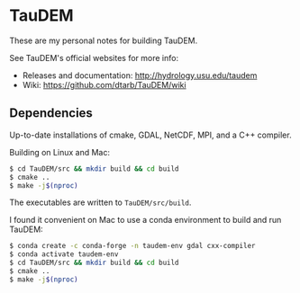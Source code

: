 # TauDEM

These are my personal notes for building TauDEM.

See TauDEM's official websites for more info:
 - Releases and documentation: http://hydrology.usu.edu/taudem
 - Wiki: https://github.com/dtarb/TauDEM/wiki

Dependencies
---
Up-to-date installations of cmake, GDAL, NetCDF, MPI, and a C++ compiler.

Building on Linux and Mac:
```sh
$ cd TauDEM/src && mkdir build && cd build
$ cmake ..
$ make -j$(nproc)
```
The executables are written to `TauDEM/src/build`.

I found it convenient on Mac to use a conda environment to build and run TauDEM:
```sh
$ conda create -c conda-forge -n taudem-env gdal cxx-compiler
$ conda activate taudem-env
$ cd TauDEM/src && mkdir build && cd build
$ cmake ..
$ make -j$(nproc)
```
